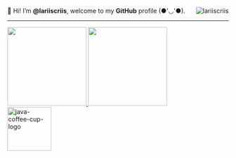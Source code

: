   👋 Hi! I’m **@lariiscriis**, welcome to my **GitHub** profile (●'◡'●).
  <img align="right" alt="lariiscriis" src="">
<hr>
<div>
<a href="https://github.com/lariiscriis">
<img loading="lazy" height="180em" src="https://github-readme-stats.vercel.app/api/top-langs/?username=lariiscriis&layout=compact&langs_count=7&theme=omni"/>
<img loading="lazy" height="180em" src="https://github-readme-stats.vercel.app/api?username=lariiscriis&show_icons=true&theme=omni&include_all_commits=true&count_private=true"/>
</div>
<div style="inline_block">
<img width="100" height="100" src="https://img.icons8.com/?size=100&id=LRQRAS9l8QCe&format=png&color=FE9093)" alt="java-coffee-cup-logo"/>
</div>

<!---
lariiscriis/lariiscriis is a ✨ special ✨ repository because its `README.md` (this file) appears on your GitHub profile.
You can click the Preview link to take a look at your changes.
--->
